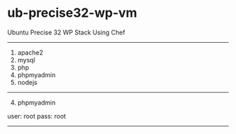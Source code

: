 ub-precise32-wp-vm
==================

Ubuntu Precise 32 WP Stack Using Chef

-------------------------------------

1. apache2
2. mysql
3. php
4. phpmyadmin
5. nodejs

-------------------------------------

4. phpmyadmin

user: root
pass: root

-------------------------------------